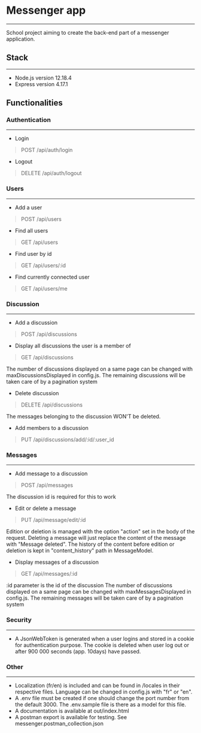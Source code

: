 # Messenger app

---

School project aiming to create the back-end part of a messenger application. 

## Stack

---

- Node.js version 12.18.4
- Express version 4.17.1



## Functionalities

### Authentication

---

- Login
> POST /api/auth/login

- Logout
> DELETE /api/auth/logout

### Users

---

- Add a user
> POST /api/users

- Find all users
> GET /api/users

- Find user by id
> GET /api/users/:id

- Find currently connected user
> GET /api/users/me


### Discussion

---

- Add a discussion
> POST /api/discussions

- Display all discussions the user is a member of
> GET /api/discussions

The number of discussions displayed on a same page can be changed with maxDiscussionsDisplayed in config.js. The remaining discussions will be taken care of by a pagination system

- Delete discussion
> DELETE /api/discussions

The messages belonging to the discussion WON'T be deleted.

- Add members to a discussion
> PUT /api/discussions/add/:id/:user_id



### Messages

---

- Add message to a discussion
> POST /api/messages

The discussion id is required for this to work

- Edit or delete a message
> PUT /api/message/edit/:id

Edition or deletion is managed with the option "action" set in the body of the request. 
Deleting a message will just replace the content of the message with "Message deleted".
The history of the content before edition or deletion is kept in "content_history" path in MessageModel.

- Display messages of a discussion
> GET /api/messages/:id

:id parameter is the id of the discussion
The number of discussions displayed on a same page can be changed with maxMessagesDisplayed in config.js. The remaining messages will be taken care of by a pagination system

### Security

---

- A JsonWebToken is generated when a user logins and stored in a cookie for authentication purpose. The cookie is deleted when user log out or after 900 000 seconds (app. 10days) have passed.

### Other

---

- Localization (fr/en) is included and can be found in /locales in their respective files. Language can be changed in config.js with "fr" or "en".
- A .env file must be created if one should change the port number from the default 3000. The .env.sample file is there as a model for this file.
- A documentation is available at out/index.html
- A postman export is available for testing. See messenger.postman_collection.json
